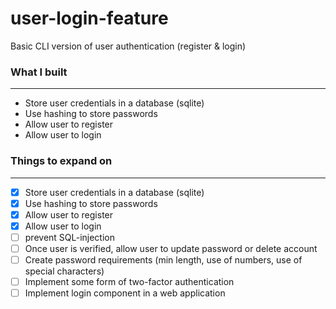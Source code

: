 # user-login-feature
Basic CLI version of user authentication (register &amp; login)

### What I built
---
- Store user credentials in a database (sqlite)
- Use hashing to store passwords
- Allow user to register
- Allow user to login

### Things to expand on
---
- [x] Store user credentials in a database (sqlite)
- [x] Use hashing to store passwords
- [x] Allow user to register
- [x] Allow user to login
- [ ] prevent SQL-injection
- [ ] Once user is verified, allow user to update password or delete account
- [ ] Create password requirements (min length, use of numbers, use of special characters)
- [ ] Implement some form of two-factor authentication
- [ ] Implement login component in a web application
